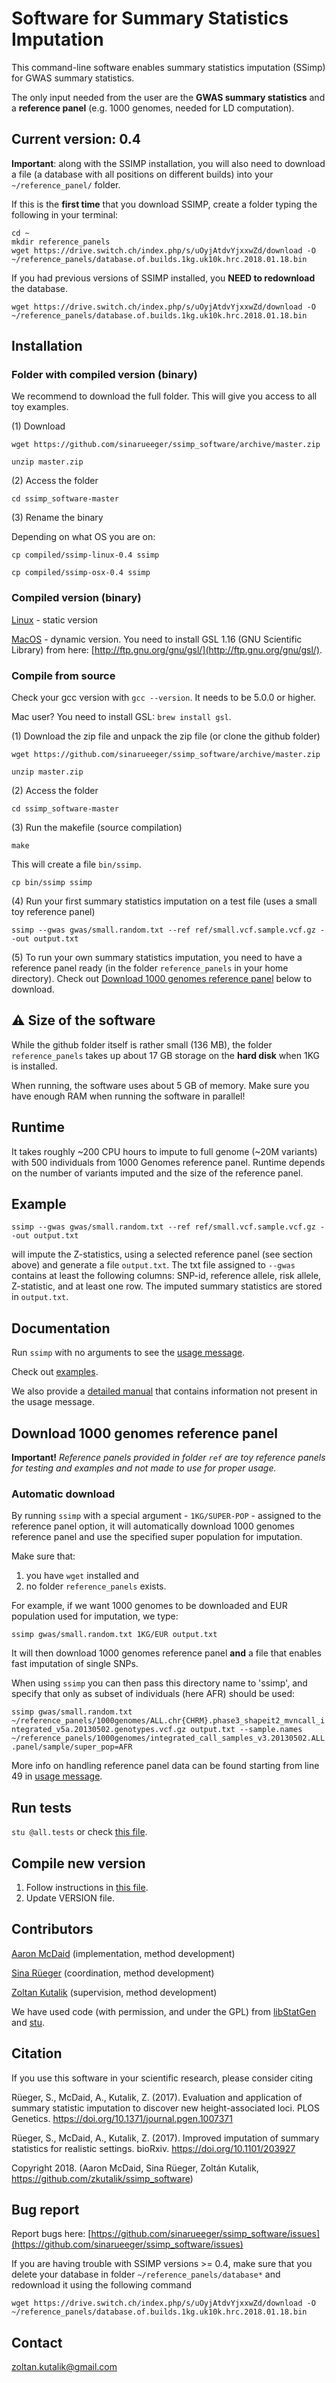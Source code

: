 [//]: ========================================
# Software for Summary Statistics Imputation
[//]: ========================================


This command-line software enables summary statistics imputation (SSimp) for GWAS summary statistics. 

The only input needed from the user are the **GWAS summary statistics** and a **reference panel** (e.g. 1000 genomes, needed for LD computation).


## Current version: 0.4
[//]: -------------------------------

**Important**: along with the SSIMP installation, you will also need to download a file (a database with all positions on different builds) into your `~/reference_panel/` folder. 


If this is the **first time** that you download SSIMP, create a folder typing the following in your terminal:
```
cd ~
mkdir reference_panels
wget https://drive.switch.ch/index.php/s/uOyjAtdvYjxxwZd/download -O ~/reference_panels/database.of.builds.1kg.uk10k.hrc.2018.01.18.bin
```
 
If you had previous versions of SSIMP installed, you **NEED to redownload** the database. 
```
wget https://drive.switch.ch/index.php/s/uOyjAtdvYjxxwZd/download -O ~/reference_panels/database.of.builds.1kg.uk10k.hrc.2018.01.18.bin
```

## Installation
[//]: -------------------------------


### Folder with compiled version (binary)

We recommend to download the full folder. This will give you access to all toy examples. 

(1) Download

`wget https://github.com/sinarueeger/ssimp_software/archive/master.zip`

`unzip master.zip`

(2) Access the folder

`cd ssimp_software-master`

(3) Rename the binary

Depending on what OS you are on:

`cp compiled/ssimp-linux-0.4 ssimp`

`cp compiled/ssimp-osx-0.4 ssimp`

### Compiled version (binary)

[Linux](compiled/ssimp-linux-0.4) - static version

[MacOS](compiled/ssimp-osx-0.4) - dynamic version. You need to install GSL 1.16 (GNU Scientific Library) from here: [http://ftp.gnu.org/gnu/gsl/](http://ftp.gnu.org/gnu/gsl/). 


### Compile from source 

Check your gcc version with `gcc --version`. It needs to be 5.0.0 or higher.

Mac user? You need to install GSL: `brew install gsl`.

(1) Download the zip file and unpack the zip file (or clone the github folder)

`wget https://github.com/sinarueeger/ssimp_software/archive/master.zip`

`unzip master.zip`

(2) Access the folder

`cd ssimp_software-master`

(3) Run the makefile (source compilation)

`make`

This will create a file `bin/ssimp`.

`cp bin/ssimp ssimp`

(4) Run your first summary statistics imputation on a test file (uses a small toy reference panel)

`ssimp --gwas gwas/small.random.txt --ref ref/small.vcf.sample.vcf.gz --out output.txt`

(5) To run your own summary statistics imputation, you need to have a reference panel ready (in the folder `reference_panels` in your home directory). Check out [Download 1000 genomes reference panel](#download-1000-genomes-reference-panel) below to download. 




## :warning: Size of the software 
[//]: -------------------------------


While the github folder itself is rather small (136 MB), the folder `reference_panels` takes up about 17 GB storage on the **hard disk** when 1KG is installed.

When running, the software uses about 5 GB of memory. Make sure you have enough RAM when running the software in parallel!


## Runtime
[//]: -------------------------------

It takes roughly ~200 CPU hours to impute to full genome (~20M variants) with 500 individuals from 1000 Genomes reference panel. Runtime depends on the number of variants imputed and the size of the reference panel. 


## Example
[//]: -------------------------------

`ssimp --gwas gwas/small.random.txt --ref ref/small.vcf.sample.vcf.gz --out output.txt` 

will impute the Z-statistics, using a selected reference panel (see section above) and generate a file `output.txt`. The txt file assigned to `--gwas` contains at least the following columns: SNP-id, reference allele, risk allele, Z-statistic, and at least one row. The imputed summary statistics are stored in `output.txt`.


## Documentation
[//]: -------------------------------
Run `ssimp` with no arguments to see the [usage message](https://github.com/sinarueeger/ssimp_software/blob/master/docu/usage.txt). 

Check out [examples](https://github.com/sinarueeger/ssimp_software/blob/master/docu/examples.md).

We also provide a [detailed manual](https://github.com/sinarueeger/ssimp_software/blob/master/docu/manual.md) that contains information not present in the usage message.


## Download 1000 genomes reference panel
[//]: -------------------------------

**Important!** *Reference panels provided in folder `ref` are toy reference panels for testing and examples and not made to use for proper usage.*

### Automatic download
[//]: -------------------------------
By running `ssimp` with a special argument - `1KG/SUPER-POP` - assigned to the reference panel option, it will automatically download 1000 genomes reference panel and use the specified super population for imputation. 

Make sure that:
1) you have `wget` installed and
2) no folder `reference_panels` exists.

For example, if we want 1000 genomes to be downloaded and EUR population used for imputation, we type: 

`ssimp gwas/small.random.txt 1KG/EUR output.txt` 

It will then download 1000 genomes reference panel **and** a file that enables fast imputation of single SNPs. 

When using `ssimp` you can then pass this directory name to 'ssimp', and specify that only
as subset of individuals (here AFR) should be used:

`ssimp gwas/small.random.txt ~/reference_panels/1000genomes/ALL.chr{CHRM}.phase3_shapeit2_mvncall_integrated_v5a.20130502.genotypes.vcf.gz output.txt --sample.names ~/reference_panels/1000genomes/integrated_call_samples_v3.20130502.ALL.panel/sample/super_pop=AFR`

More info on handling reference panel data can be found starting from line 49 in [usage
message](https://github.com/sinarueeger/ssimp_software/blob/master/docu/usage.txt).


## Run tests
[//]: -------------------------------
`stu @all.tests` or check [this file](tests/howto.txt). 

## Compile new version
[//]: -------------------------------

1. Follow instructions in [this file](compiled/howto.txt).
2. Update VERSION file.

## Contributors
[//]: -------------------------------
[Aaron McDaid](https://github.com/aaronmcdaid) (implementation, method development)

[Sina R&uuml;eger](https://github.com/sinarueeger) (coordination, method development)

[Zoltan Kutalik](https://github.com/zkutalik) (supervision, method development)

We have used code (with permission, and under the GPL) from [libStatGen](https://genome.sph.umich.edu/wiki/C%2B%2B_Library:_libStatGen) and [stu](https://github.com/kunegis/stu).

## Citation
[//]: -------------------------------

If you use this software in your scientific research, please consider citing

Rüeger, S., McDaid, A., Kutalik, Z. (2017). Evaluation and application of summary statistic imputation to discover new height-associated loci. PLOS Genetics. https://doi.org/10.1371/journal.pgen.1007371

Rüeger, S., McDaid, A., Kutalik, Z. (2017). Improved imputation of summary statistics for realistic settings. bioRxiv. https://doi.org/10.1101/203927

Copyright 2018.
(Aaron McDaid, Sina Rüeger, Zoltán Kutalik, https://github.com/zkutalik/ssimp_software)

## Bug report
[//]: -------------------------------
Report bugs here: [https://github.com/sinarueeger/ssimp_software/issues](https://github.com/sinarueeger/ssimp_software/issues)

If you are having trouble with SSIMP versions >= 0.4, make sure that you delete your database in folder `~/reference_panels/database*` and redownload it using the following command

```
wget https://drive.switch.ch/index.php/s/uOyjAtdvYjxxwZd/download -O ~/reference_panels/database.of.builds.1kg.uk10k.hrc.2018.01.18.bin
```

<!--## Wiki / FAQ
[//]: -------------------------------
We are currently working on a Wiki.-->


## Contact
[//]: -------------------------------
<zoltan.kutalik@gmail.com>

